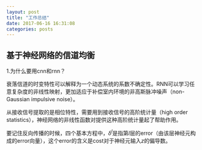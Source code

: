 ```yaml
---
layout: post
title: "工作总结"
date: 2017-06-16 16:31:08
categories: posts
---
```


## 基于神经网络的信道均衡
1.为什么要用cnn和rnn？

衰落信道的时变特性可以解释为一个动态系统的系数不确定性。RNN可以学习任意复杂度的非线性映射，更加适应于补偿室内环境的非高斯脉冲噪声（non-Gaussian impulsive noise）。

从接收信号提取的是相位特性，需要用到接收信号的高阶统计量（high order statistics），神经网络的非线性函数对提供这种高阶统计量起了帮助作用。

要记住反向传播的时候，四个基本方程中，$\delta^{l}$是指第$l$层的error（由该层神经元构成的error向量），这个error的含义是cost对于神经元输入$z$的偏导数。
